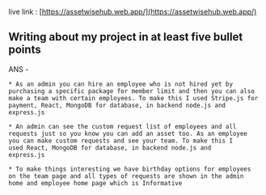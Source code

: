 live link : [https://assetwisehub.web.app/](https://assetwisehub.web.app/)
## Writing about my project in at least five bullet points


ANS - 


    * As an admin you can hire an employee who is not hired yet by
    purchasing a specific package for member limit and then you can also
    make a team with certain employees. To make this I used Stripe.js for
    payment, React, MongoDB for database, in backend node.js and
    express.js
    
    * An admin can see the custom request list of employees and all
    requests just so you know you can add an asset too. As an employee
    you can make custom requests and see your team. To make this I
    used React, MongoDB for database, in backend node.js and
    express.js
    
    * To make things interesting we have birthday options for employees
    on the team page and all types of requests are shown in the admin
    home and employee home page which is Informative
    

